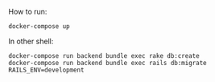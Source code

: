How to run:

```shell script
docker-compose up
```

In other shell:
```shell script
docker-compose run backend bundle exec rake db:create
docker-compose run backend bundle exec rails db:migrate RAILS_ENV=development
```
